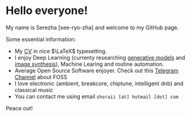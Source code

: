 # Hello everyone!

My name is Serezha [see-ryo-zha] and welcome to my GitHub page.

Some essential information:

- My [CV](https://shoraii.xyz/cv.pdf) in nice $\LaTeX$ typesetting.
- I enjoy Deep Learning (currenty researching [generative models](https://github.com/shoraii/gan-lsd) and [image synthesis](https://github.com/shoraii/ganime)), Machine Learing and routine automation.
- Average Open Source Software enjoyer. Check out this [Telegram Channel](https://t.me/open_source_friend) about FOSS
- I love electronic (ambient, breakcore, chiptune, intelligent dnb) and classical music
- You can contact me using email `shoraii [at] hotmail [dot] com`

Peace out!
